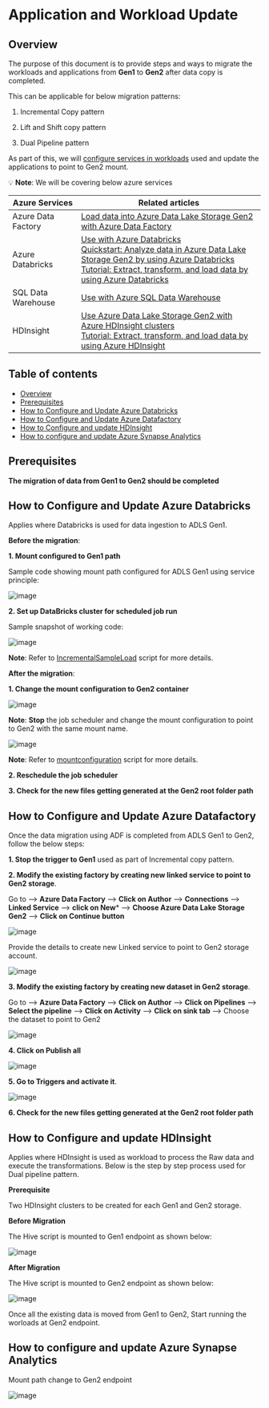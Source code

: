 Application and Workload Update
================================

## Overview

The purpose of this document is to provide steps and ways to migrate the workloads and applications from **Gen1** to **Gen2** after data copy is completed.

This can be applicable for below migration patterns:

1. Incremental Copy pattern

2. Lift and Shift copy pattern

3. Dual Pipeline pattern

 As part of this, we will [configure services in workloads](https://docs.microsoft.com/en-us/azure/storage/blobs/data-lake-storage-supported-azure-services) used and update the applications to point to Gen2 mount.
 
:bulb: **Note**: We will be covering below azure services

  Azure Services           |        Related articles                                                     
  -------------            |   -------------------------------------------------------------------       
 Azure Data Factory        |   [Load data into Azure Data Lake Storage Gen2 with Azure Data Factory](https://docs.microsoft.com/en-us/azure/data-factory/load-azure-data-lake-storage-gen2?toc=%2fazure%2fstorage%2fblobs%2ftoc.json)
 Azure Databricks          |   [Use with Azure Databricks](https://docs.microsoft.com/en-us/azure/databricks/data/data-sources/azure/azure-datalake-gen2) <br> [Quickstart: Analyze data in Azure Data Lake Storage Gen2 by using Azure Databricks](https://docs.microsoft.com/en-us/azure/storage/blobs/data-lake-storage-quickstart-create-databricks-account) <br>                    [Tutorial: Extract, transform, and load data by using Azure Databricks](https://docs.microsoft.com/en-us/azure/azure-databricks/databricks-extract-load-sql-data-warehouse)
 SQL Data Warehouse        |   [Use with Azure SQL Data Warehouse](https://docs.microsoft.com/en-us/azure/data-factory/load-azure-sql-data-warehouse)
 HDInsight                 |   [Use Azure Data Lake Storage Gen2 with Azure HDInsight clusters](https://docs.microsoft.com/en-us/azure/hdinsight/hdinsight-hadoop-use-data-lake-storage-gen2?toc=/azure/storage/blobs/toc.json) <br>  [Tutorial: Extract, transform, and load data by using Azure HDInsight](https://docs.microsoft.com/en-us/azure/storage/blobs/data-lake-storage-tutorial-extract-transform-load-hive)

  
## Table of contents

  
 <!--ts-->
   * [Overview](#overview)
   * [Prerequisites](#prerequisites)
   * [How to Configure and Update Azure Databricks](#how-to-configure-and-update-azure-databricks)
   * [How to Configure and Update Azure Datafactory](#how-to-configure-and-update-azure-datafactory)
   * [How to Configure and update HDInsight](#how-to-configure-and-update-hdinsight)
   * [How to configure and update Azure Synapse Analytics](#how-to-configure-and-update-azure-synapse-analytics)
 <!--te-->
 
 ## Prerequisites
 
 **The migration of data from Gen1 to Gen2 should be completed**
  
 ## How to Configure and Update Azure Databricks
 
 Applies where Databricks is used for data ingestion to ADLS Gen1.
   
 **Before the migration**:
 
 **1. Mount configured to Gen1 path**
 
 Sample code showing mount path configured for ADLS Gen1 using service principle:

 ![image](https://user-images.githubusercontent.com/62353482/79265180-90c91b80-7e4a-11ea-9000-0f86aa7c6ebb.png)

 **2. Set up DataBricks cluster for scheduled job run**
  
 Sample snapshot of working code:
 
 ![image](https://user-images.githubusercontent.com/62353482/83693292-ac2ee800-a5aa-11ea-878e-e8f6d72daf72.png)

  **Note**: Refer to [IncrementalSampleLoad](https://github.com/rukmani-msft/adlsgen1togen2migrationsamples/blob/master/src/Incremental/Application/IncrementSampleLoad.py) script for more details.
 
 **After the migration**:
  
 **1. Change the mount configuration to Gen2 container**
  
  ![image](https://user-images.githubusercontent.com/62353482/79016042-dfad4300-7b22-11ea-97c2-274e533a37e7.png)

  **Note**: **Stop** the job scheduler and change the mount configuration to point to Gen2 with the same mount name.

 ![image](https://user-images.githubusercontent.com/62353482/79009824-49beeb80-7b15-11ea-8d14-ce444f7fd4b8.png)

  **Note**: Refer to [mountconfiguration](https://github.com/rukmani-msft/adlsgen1togen2migrationsamples/blob/master/src/Incremental/Application/MountConfiguration.py) script for more details.
  
 **2. Reschedule the job scheduler**

 **3. Check for the new files getting generated at the Gen2 root folder path**
 

 ## How to Configure and Update Azure Datafactory
 
 Once the data migration using ADF is completed from ADLS Gen1 to Gen2, follow the below steps:
 
  **1. Stop the trigger to Gen1** used as part of Incremental copy pattern.
    
  **2. Modify the existing factory by creating new linked service to point to Gen2 storage**.
  
  Go to --> **Azure Data Factory** --> **Click on Author** --> **Connections** --> **Linked Service** --> **click on New*** --> **Choose Azure Data Lake Storage Gen2** --> **Click on Continue button**

 ![image](https://user-images.githubusercontent.com/62353482/79276321-a3e4e700-7e5c-11ea-9908-b013e2d1e12b.png)


 Provide the details to create new Linked service to point to Gen2 storage account.

![image](https://user-images.githubusercontent.com/62353482/79276405-cd057780-7e5c-11ea-9c31-95dfd26db5b9.png)

  **3. Modify the existing factory by creating new dataset in Gen2 storage**.
   
   Go to --> **Azure Data Factory** --> **Click on Author** --> **Click on Pipelines** --> **Select the pipeline** --> **Click on Activity** --> **Click on sink tab** --> Choose the dataset to point to Gen2 
   
   ![image](https://user-images.githubusercontent.com/62353482/83690089-eeedc180-a5a4-11ea-8a57-28a22822a595.png)


  **4. Click on Publish all**
   
   ![image](https://user-images.githubusercontent.com/62353482/79280406-21145a00-7e65-11ea-8950-bff27882c4de.png)


  **5. Go to Triggers and activate it**.
   
   ![image](https://user-images.githubusercontent.com/62353482/79280526-66388c00-7e65-11ea-895e-915018092b67.png)


   **6. Check for the new files getting generated at the Gen2 root folder path**
  
  ## How to Configure and update HDInsight
  
   Applies where HDInsight is used as workload to process the Raw data and execute the transformations. Below is the step by step process used for Dual pipeline pattern.
  
   **Prerequisite**
   
   Two HDInsight clusters to be created for each Gen1 and Gen2 storage.
 
   **Before Migration**
   
   The Hive script is mounted to Gen1 endpoint as shown below:
   
   ![image](https://user-images.githubusercontent.com/62353482/83672012-74b04380-a58a-11ea-89b6-54564aeb52f5.png)
   
   **After Migration**
   
   The Hive script is mounted to Gen2 endpoint as shown below:
   
   ![image](https://user-images.githubusercontent.com/62353482/83672806-b8f01380-a58b-11ea-8c16-ae0c662d7de6.png)
   
   Once all the existing data is moved from Gen1 to Gen2, Start running the worloads at Gen2 endpoint.
   
  ## How to configure and update Azure Synapse Analytics
   
   Mount path change to Gen2 endpoint
   
   ![image](https://user-images.githubusercontent.com/62353482/83685147-04f78400-a59d-11ea-8fdb-b319df6ede31.png)

